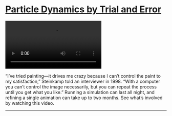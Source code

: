 # [Particle Dynamics by Trial and Error](http://artsmia.github.io/griot/#/stories/1087)

<video src='null'></video>

“I’ve tried painting—it drives me crazy because I can’t control the paint to my satisfaction,” Steinkamp told an interviewer in 1998. “With a computer you can’t control the image necessarily, but you can repeat the process until you get what you like.” Running a simulation can last all night, and refining a single animation can take up to two months. See what’s involved by watching this video.

---
